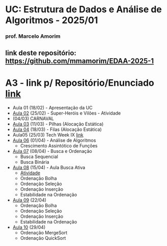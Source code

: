 # UC: Estrutura de Dados e Análise de Algoritmos - 2025/01
### prof. Marcelo Amorim

## link deste repositório: https://github.com/mmamorim/EDAA-2025-1
# A3 - link p/ Repositório/Enunciado [link](https://github.com/mmamorim/ALGED-A3) 

* Aula 01 (18/02) - Apresentação da UC
* [Aula 02](./Aula02_25Fev/) (25/02) - Super-Heróis e Vilões - Atividade 
* (04/03) CARNAVAL
* [Aula 03](./Aula03_11Mar/) (11/03) - Pilhas (Alocação Estática) 
* [Aula 04](./Aula04_18Mar/) (18/03) - Filas (Alocação Estática)
* Aula05 (25/03) Tech Week IX [link](https://animatechweek.com.br/)
* [Aula 06](./Aula06_01Abr/) (01/04) - Análise de Algoritmos
  - Crescimento Assintótico de Funções
* [Aula 07](./Aula07_08Abr/) (08/04) - Busca e Ordenação
  - Busca Sequencial
  - Busca Binária
* [Aula 08](./Aula08_15Abr/) (15/04) - Aula Busca Ativa
  - [Atividade](./Aula08_15Abr)
  - Ordenação Bolha
  - Ordenação Seleção
  - Ordenação Inserção
  - Estabilidade na Ordenação
* [Aula 09](./Aula09_22Abr/) (22/04) 
  - Ordenação Bolha
  - Ordenação Seleção
  - Ordenação Inserção
  - Estabilidade na Ordenação
* [Aula 10](./Aula10_29Abr/) (29/04) 
  - Ordenação MergeSort
  - Ordenação QuickSort
